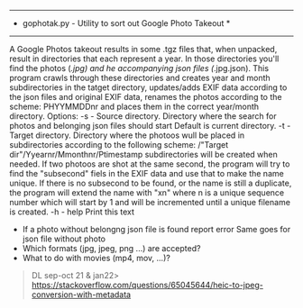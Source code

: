 **********************************************************
* gophotak.py - Utility to sort out Google Photo Takeout *
**********************************************************

A Google Photos takeout results in some .tgz files that, when unpacked, result in
directories that each represent a year. In those directories you'll find the photos
(*.jpg) and he accompanying json files (*.jpg.json).
This program crawls through these directories and creates year and month 
subdirectories in the tatget directory, updates/adds EXIF data according to the
json files and original EXIF data, renames the photos according to the scheme: 
PHYYMMDDnr and places them in the correct year/month directory.
Options:
-s - Source directory.
     Directory where the search for photos and belonging json files should start
     Default is current directory.
-t - Target directory.
     Directory where the photoos wull be placed in subdirectories according to
     the following scheme: /"Target dir"/Yyearnr/Mmonthnr/Ptimestamp
     subdirectories will be created when needed. If two photoos are shot at
     the same second, the program will try to find the "subsecond" fiels in
     the EXIF data and use that to make the name unique. If there is no subsecond
     to be found, or the name is still a duplicate, the program will extend the
     name with "xn" where n is a unique sequence number which will start by 1 and
     will be incremented until a unique filename is created.
-h - help
     Print this text

* If a photo without belongng json file is found report error
  Same goes for json file without photo
* Which formats (jpg, jpeg, png ...) are accepted?
* What to do with movies (mp4, mov, ...)?

> DL sep-oct 21 & jan22>
https://stackoverflow.com/questions/65045644/heic-to-jpeg-conversion-with-metadata 

